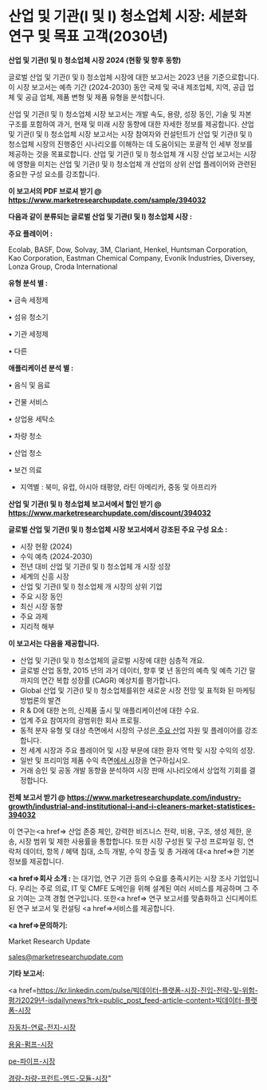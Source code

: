 # 산업 및 기관(I 및 I) 청소업체 시장: 세분화 연구 및 목표 고객(2030년)

<strong>산업 및 기관(I 및 I) 청소업체 시장 2024 (현황 및 향후 동향)</strong>

글로벌 산업 및 기관(I 및 I) 청소업체 시장에 대한 보고서는 2023 년을 기준으로합니다.이 시장 보고서는 예측 기간 (2024-2030) 동안 국제 및 국내 제조업체, 지역, 공급 업체 및 공급 업체, 제품 변형 및 제품 유형을 분석합니다.

산업 및 기관(I 및 I) 청소업체 시장 보고서는 개발 속도, 용량, 성장 동인, 기술 및 자본 구조를 포함하여 과거, 현재 및 미래 시장 동향에 대한 자세한 정보를 제공합니다. 산업 및 기관(I 및 I) 청소업체 시장 보고서는 시장 참여자와 컨설턴트가 산업 및 기관(I 및 I) 청소업체 시장의 진행중인 시나리오를 이해하는 데 도움이되는 포괄적 인 세부 정보를 제공하는 것을 목표로합니다. 산업 및 기관(I 및 I) 청소업체 개 시장 산업 보고서는 시장에 영향을 미치는 산업 및 기관(I 및 I) 청소업체 개 산업의 상위 산업 플레이어와 관련된 중요한 구성 요소를 강조합니다.



<strong>이 보고서의 PDF 브로셔 받기 @ <a href=https://www.marketresearchupdate.com/sample/394032>https://www.marketresearchupdate.com/sample/394032</a></strong>



<strong>다음과 같이 분류되는 글로벌 산업 및 기관(I 및 I) 청소업체 시장 :</strong>



<strong>주요 플레이어 :</strong>

Ecolab, BASF, Dow, Solvay, 3M, Clariant, Henkel, Huntsman Corporation, Kao Corporation, Eastman Chemical Company, Evonik Industries, Diversey, Lonza Group, Croda International



<strong>유형 분석 별 :</strong>

• 금속 세정제

• 섬유 청소기

• 기관 세정제

• 다른



<strong>애플리케이션 분석 별 :</strong>

• 음식 및 음료

• 건물 서비스

• 상업용 세탁소

• 차량 청소

• 산업 청소

• 보건 의료

<ul>
  <li>지역별 : 북미, 유럽, 아시아 태평양, 라틴 아메리카, 중동 및 아프리카</li>
</ul>


<strong>산업 및 기관(I 및 I) 청소업체 보고서에서 할인 받기 @ <a href=https://www.marketresearchupdate.com/discount/394032>https://www.marketresearchupdate.com/discount/394032</a></strong>



<strong>글로벌 산업 및 기관(I 및 I) 청소업체 시장 보고서에서 강조된 주요 구성 요소 :</strong>
<ul>
  <li>시장 현황 (2024)</li>
  <li>수익 예측 (2024-2030)</li>
  <li>전년 대비 산업 및 기관(I 및 I) 청소업체 개 시장 성장</li>
  <li>세계의 신흥 시장</li>
  <li>산업 및 기관(I 및 I) 청소업체 개 시장의 상위 기업</li>
  <li>주요 시장 동인</li>
  <li>최신 시장 동향</li>
  <li>주요 과제</li>
  <li>지리적 해부</li>
</ul>


<strong>이 보고서는 다음을 제공합니다.</strong>
<ul>
  <li>산업 및 기관(I 및 I) 청소업체의 글로벌 시장에 대한 심층적 개요.</li>
  <li>글로벌 산업 동향, 2015 년의 과거 데이터, 향후 몇 년 동안의 예측 및 예측 기간 말까지의 연간 복합 성장률 (CAGR) 예상치를 평가합니다.</li>
  <li>Global 산업 및 기관(I 및 I) 청소업체를위한 새로운 시장 전망 및 표적화 된 마케팅 방법론의 발견</li>
  <li>R &amp; D에 대한 논의, 신제품 출시 및 애플리케이션에 대한 수요.</li>
  <li>업계 주요 참여자의 광범위한 회사 프로필.</li>
  <li>동적 분자 유형 및 대상 측면에서 시장의 구성은<a href=> 주요 산</a>업 자원 및 플레이어를 강조합니다.</li>
  <li>전 세계 시장과 주요 플레이어 및 시장 부문에 대한 환자 역학 및 시장 수익의 성장.</li>
  <li>일반 및 프리미엄 제품 수익 측면<a href=>에서 시</a>장을 연구하십시오.</li>
  <li>거래 승인 및 공동 개발 동향을 분석하여 시장 판매 시나리오에서 상업적 기회를 결정합니다.</li>
</ul>



<strong>전체 보고서 받기 @ <a href=https://www.marketresearchupdate.com/industry-growth/industrial-and-institutional-i-and-i-cleaners-market-statistices-394032>https://www.marketresearchupdate.com/industry-growth/industrial-and-institutional-i-and-i-cleaners-market-statistices-394032</a></strong>

이 연구는<a href=> 산업 존중</a> 체인, 강력한 비즈니스 전략, 비용, 구조, 생성 제한, 운송, 시장 범위 및 제한 사용률을 통합합니다. 또한 시장 구성원 및 구성 프로파일 링, 연락처 데이터, 항목 / 혜택 침대, 소득 개발, 수익 창출 및 총 거래에 대<a href=>한 기본 </a>정보를 제공합니다.



<strong><a href=>회사 소</a>개 :</strong>
는 대기업, 연구 기관 등의 수요를 충족시키는 시장 조사 기업입니다. 우리는 주로 의료, IT 및 CMFE 도메인을 위해 설계된 여러 서비스를 제공하며 그 주요 기여는 고객 경험 연구입니다. 또한<a href=> 연구 보</a>고서를 맞춤화하고 신디케이트 된 연구 보고서 및 컨설팅 <a href=>서비스</a>를 제공합니다.



<strong><a href=>문의하기:</a></strong>

Market Research Update

sales@marketresearchupdate.com



<strong>기타 보고서:</strong>

<a href=https://kr.linkedin.com/pulse/빅데이터-플랫폼-시장-진입-전략-및-위험-평가2029년-isdailynews?trk=public_post_feed-article-content>빅데이터-플랫폼-시장</a>

<a href=https://www.linkedin.com/pulse/자동차-연료-전지-시장-진입-전략-및-위험-평가2029년-consumer-connection-chronicles-24-/>자동차-연료-전지-시장</a>

<a href=https://www.linkedin.com/pulse/용융-펌프-시장-세분화-연구-및-목표-고객2029년-trendsetters-talk-360-analysis-fs5yf/>용융-펌프-시장</a>

<a href=https://www.linkedin.com/pulse/pe-파이프-시장-경쟁-분석-및-성장-잠재력-2029-market-matrix-musings-analysis-j147f/>pe-파이프-시장</a>

<a href=https://www.linkedin.com/pulse/경량-차량-프런트-엔드-모듈-시장-동향-및-성장-전망-survey-spotlight-pro-24-analysis-0jc0c/>경량-차량-프런트-엔드-모듈-시장</a>"
